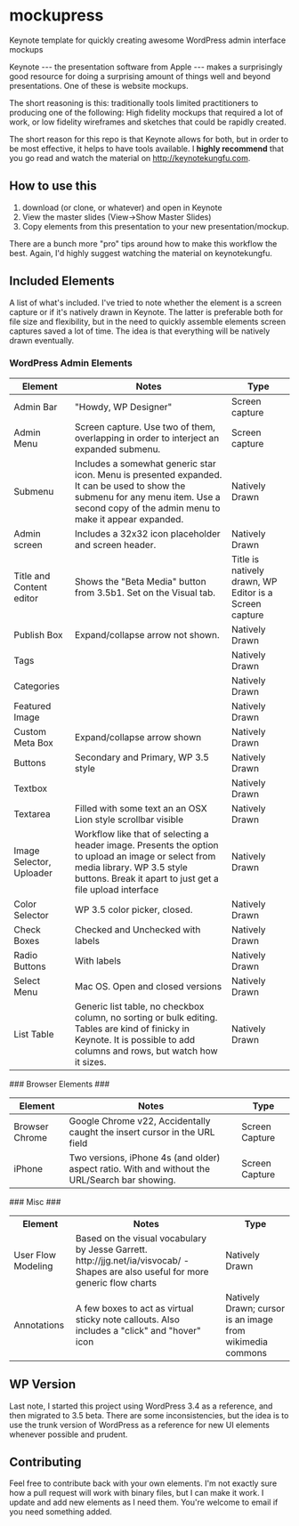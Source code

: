 # mockupress #

Keynote template for quickly creating awesome WordPress admin interface mockups

Keynote --- the presentation software from Apple --- makes a surprisingly good resource for doing a surprising amount of things well and beyond presentations. One of these is website mockups.

The short reasoning is this: traditionally tools limited practitioners to producing one of the following: High fidelity mockups that required a lot of work, or low fidelity wireframes and sketches that could be rapidly created.

The short reason for this repo is that Keynote allows for both, but in order to be most effective, it helps to have tools available. I **highly recommend** that you go read and watch the material on http://keynotekungfu.com.

## How to use this ##

1. download (or clone, or whatever) and open in Keynote
2. View the master slides (View->Show Master Slides)
3. Copy elements from this presentation to your new presentation/mockup.

There are a bunch more "pro" tips around how to make this workflow the best. Again, I'd highly suggest watching the material on keynotekungfu.

## Included Elements ##

A list of what's included. I've tried to note whether the element is a screen capture or if it's natively drawn in Keynote. The latter is preferable both for file size and flexibility, but in the need to quickly assemble elements screen captures saved a lot of time. The idea is that everything will be natively drawn eventually.

### WordPress Admin Elements ###
<table>
<thead>
	<tr>
		<th>Element</th>
		<th>Notes</th>
		<th>Type</th>
	</tr>
	</thead>
	<tbody>
	<tr>
		<td>Admin Bar</td>
		<td>"Howdy, WP Designer"</td>
		<td>Screen capture</td>
	</tr>
	<tr>
		<td>Admin Menu</td>
		<td>Screen capture. Use two of them, overlapping in order to interject an expanded submenu.</td>
		<td>Screen capture</td>
	</tr>
        <tr>
     	   <td>Submenu</td>
     	   <td>Includes a somewhat generic star icon. Menu is presented expanded. It can be used to show the submenu for any menu item. Use a second copy of the admin menu to make it appear expanded.</td>
     	   <td>Natively Drawn</td>
        </tr>
	<tr>
		<td>Admin screen</td>
		<td>Includes a 32x32 icon placeholder and screen header.</td>
		<td>Natively Drawn</td>
	</tr>
	<tr>
		<td>Title and Content editor</td>
		<td>Shows the "Beta Media" button from 3.5b1. Set on the Visual tab.</td>
		<td>Title is natively drawn, WP Editor is a Screen capture</td>
	<tr>
		<td>Publish Box</td>
		<td>Expand/collapse arrow not shown.</td>
		<td>Natively Drawn</td>
	</tr>
	<tr>
		<td>Tags</td>
		<td></td>
		<td>Natively Drawn</td>
	</tr>
	<tr>
		<td>Categories</td>
		<td></td>
		<td>Natively Drawn</td>
	</tr>
	<tr>
		<td>Featured Image</td>
		<td></td>
		<td>Natively Drawn</td>
	</tr>
	<tr>
		<td>Custom Meta Box</td>
		<td>Expand/collapse arrow shown</td>
		<td>Natively Drawn</td>
	</tr>
	<tr>
		<td>Buttons</td>
		<td>Secondary and Primary, WP 3.5 style</td>
		<td>Natively Drawn</td>
	</tr>
	<tr>
		<td>Textbox</td>
		<td></td>
		<td>Natively Drawn</td>
	</tr>
	<tr>
		<td>Textarea</td>
		<td>Filled with some text an an OSX Lion style scrollbar visible</td>
		<td>Natively Drawn</td>
	</tr>
	<tr>
		<td>Image Selector, Uploader</td>
		<td>Workflow like that of selecting a header image. Presents the option to upload an image or select from media library. WP 3.5 style buttons. Break it apart to just get a file upload interface</td>
		<td>Natively Drawn</td>
	</tr>
	<tr>
		<td>Color Selector</td>
		<td>WP 3.5 color picker, closed.</td>
		<td>Natively Drawn</td>
	</tr>
	<tr>
		<td>Check Boxes</td>
		<td>Checked and Unchecked with labels</td>
		<td>Natively Drawn</td>
	</tr>
	<tr>
		<td>Radio Buttons</td>
		<td>With labels</td>
		<td>Natively Drawn</td>
	</tr>
	<tr>
		<td>Select Menu</td>
		<td>Mac OS. Open and closed versions</td>
		<td>Natively Drawn</td>
	</tr>
        <tr>
                <td>List Table</td>
                <td>Generic list table, no checkbox column, no sorting or bulk editing. Tables are kind of finicky in Keynote. It is possible to add columns and rows, but watch how it sizes.</td>
                <td>Natively Drawn</td>
        </tr>
</tbody>
</table>
### Browser Elements ###
<table>
<thead>
	<tr>
		<th>Element</th>
		<th>Notes</th>
		<th>Type</th>
	</tr>
	</thead>
<tbody>
	<tr>
		<td>Browser Chrome</td>
		<td>Google Chrome v22, Accidentally caught the insert cursor in the URL field</td>
		<td>Screen Capture</td>
	</tr>
	<tr>
		<td>iPhone</td>
		<td>Two versions, iPhone 4s (and older) aspect ratio. With and without the URL/Search bar showing.</td>
		<td>Screen Capture</td>
	</tr>
</tbody>
</table>
### Misc ###
<table>
<thead>
<tbody>
	<tr>
		<th>Element</th>
		<th>Notes</th>
		<th>Type</th>
	</tr>
	</thead>
	<tr>
		<td>User Flow Modeling</td>
		<td>Based on the visual vocabulary by Jesse Garrett. http://jjg.net/ia/visvocab/ - Shapes are also useful for more generic flow charts</td>
		<td>Natively Drawn</td>
	</tr>
	<tr>
		<td>Annotations</td>
		<td>A few boxes to act as virtual sticky note callouts. Also includes a "click" and "hover" icon</td>
		<td>Natively Drawn; cursor is an image from wikimedia commons</td>
	</tr>
	</tbody>
</table>

## WP Version ##

Last note, I started this project using WordPress 3.4 as a reference, and then migrated to 3.5 beta. There are some inconsistencies, but the idea is to use the trunk version of WordPress as a reference for new UI elements whenever possible and prudent.

## Contributing ##

Feel free to contribute back with your own elements. I'm not exactly sure how a pull request will work with binary files, but I can make it work. I update and add new elements as I need them. You're welcome to email if you need something added.
